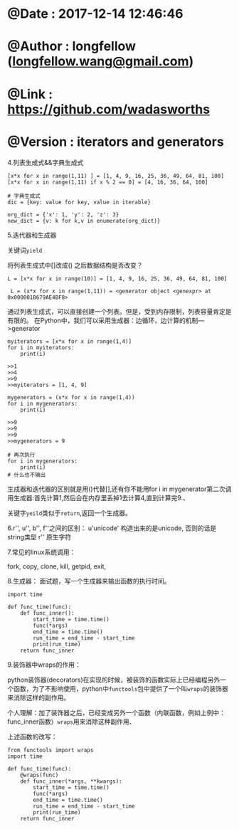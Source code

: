 # @Date    : 2017-12-14 12:46:46
# @Author  : longfellow (longfellow.wang@gmail.com)
# @Link    : https://github.com/wadasworths
# @Version : iterators and generators

4.列表生成式&&字典生成式

```
[x*x for x in range(1,11) ] = [1, 4, 9, 16, 25, 36, 49, 64, 81, 100]
[x*x for x in range(1,11) if x % 2 == 0] = [4, 16, 36, 64, 100]

# 字典生成式
dic = {key: value for key, value in iterable}

org_dict = {'x': 1, 'y': 2, 'z': 3}
new_dict = {v: k for k,v in enumerate(org_dict)}
```

5.迭代器和生成器

关键词```yield```

将列表生成式中[]改成() 之后数据结构是否改变？
```
L = [x*x for x in range(10)] = [1, 4, 9, 16, 25, 36, 49, 64, 81, 100]

 L = (x*x for x in range(1,11)) = <generator object <genexpr> at 0x000001B679AE4BF8>
 ```

 通过列表生成式，可以直接创建一个列表。但是，受到内存限制，列表容量肯定是有限的。
 在Python中，我们可以采用生成器：边循环，边计算的机制—>generator

```
myiterators = [x*x for x in range(1,4)]
for i in myiterators:
	print(i)

>>1
>>4
>>9
>>myiterators = [1, 4, 9]

mygenerators = (x*x for x in range(1,4))
for i in mygenerators:
	print(i)

>>9
>>9
>>9
>>mygenerators = 9

# 再次执行
for i in mygenerators:
	print(i)
# 什么也不输出
```

生成器和迭代器的区别就是用()代替[],还有你不能用for i in mygenerator第二次调用生成器:首先计算1,然后会在内存里丢掉1去计算4,直到计算完9.、

关键字```yeild```类似于```return```,返回一个生成器。

6.r'', u'', b'', f''之间的区别：
u'unicode'  构造出来的是unicode, 否则的话是string类型
r'' 原生字符

7.常见的linux系统调用：

fork, copy, clone, kill, getpid, exit, 

8.生成器：
面试题，写一个生成器来输出函数的执行时间。

```
import time 

def func_time(func):
	def func_inner():
		start_time = time.time()
		func(*args)
		end_time = time.time()
		run_time = end_time - start_time
		print(run_time)
	return func_inner
````

9.装饰器中wraps的作用：

python装饰器(decorators)在实现的时候，被装饰的函数实际上已经编程另外一个函数，为了不影响使用，python中```functools```包中提供了一个叫```wraps```的装饰器来消除这样的副作用。

个人理解：加了装饰器之后，已经变成另外一个函数（内联函数，例如上例中：func_inner函数）```wraps```用来消除这种副作用、

上述函数的改写：

```
from functools import wraps
import time 

def func_time(func):
	@wraps(func)
	def func_inner(*args, **kwargs):
		start_time = time.time()
		func(*args)
		end_time = time.time()
		run_time = end_time - start_time 
		print(run_time)
	return func_inner
```